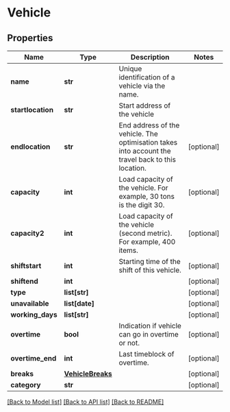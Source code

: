 # Vehicle

## Properties
Name | Type | Description | Notes
------------ | ------------- | ------------- | -------------
**name** | **str** | Unique identification of a vehicle via the name. | 
**startlocation** | **str** | Start address of the vehicle | 
**endlocation** | **str** | End address of the vehicle. The optimisation takes into account the travel back to this location. | [optional] 
**capacity** | **int** | Load capacity of the vehicle. For example, 30 tons is the digit 30. | [optional] 
**capacity2** | **int** | Load capacity of the vehicle (second metric). For example, 400 items. | [optional] 
**shiftstart** | **int** | Starting time of the shift of this vehicle. | [optional] 
**shiftend** | **int** |  | [optional] 
**type** | **list[str]** |  | [optional] 
**unavailable** | **list[date]** |  | [optional] 
**working_days** | **list[str]** |  | [optional] 
**overtime** | **bool** | Indication if vehicle can go in overtime or not. | [optional] 
**overtime_end** | **int** | Last timeblock of overtime. | [optional] 
**breaks** | [**VehicleBreaks**](VehicleBreaks.md) |  | [optional] 
**category** | **str** |  | [optional] 

[[Back to Model list]](../README.md#documentation-for-models) [[Back to API list]](../README.md#documentation-for-api-endpoints) [[Back to README]](../README.md)

